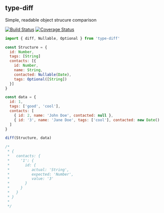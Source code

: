 type-diff
---
Simple, readable object strucure comparison

[![Build Status](https://travis-ci.org/thebearingedge/type-diff.svg?branch=master)](https://travis-ci.org/thebearingedge/type-diff)
[![Coverage Status](https://coveralls.io/repos/github/thebearingedge/type-diff/badge.svg?branch=master)](https://coveralls.io/github/thebearingedge/type-diff?branch=master)

```js
import { diff, Nullable, Optional } from 'type-diff'

const Structure = {
  id: Number,
  tags: [String]
  contacts: [{
    id: Number,
    name: String,
    contacted: Nullable(Date),
    tags: Optional([String])
  }]
}

const data = {
  id: 1,
  tags: ['good', 'cool'],
  contacts: [
    { id: 2, name: 'John Doe', contacted: null },
    { id: '3', name: 'Jane Doe', tags: ['cool'], contacted: new Date() }
  ]
}

diff(Structure, data)

/*
 * {
 *   contacts: {
 *     '1': {
 *       id: {
 *          actual: 'String',
 *          expected: 'Number',
 *          value: '3'
 *       }
 *     }
 *   }
 * }
 *
 */
```
